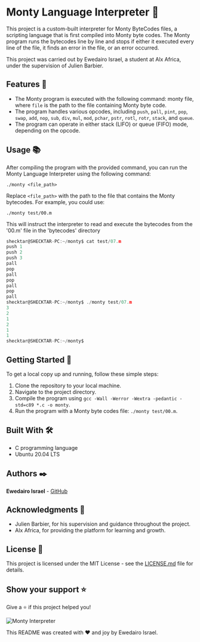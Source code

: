 # Monty Language Interpreter 🚀

This project is a custom-built interpreter for Monty ByteCodes files, a scripting language that is first compiled into Monty byte codes. The Monty program runs the bytecodes line by line and stops if either it executed every line of the file, it finds an error in the file, or an error occurred.

This project was carried out by Ewedairo Israel, a student at Alx Africa, under the supervision of Julien Barbier.

## Features 🎈

- The Monty program is executed with the following command: monty file, where `file` is the path to the file containing Monty byte code.
- The program handles various opcodes, including `push`, `pall`, `pint`, `pop`, `swap`, `add`, `nop`, `sub`, `div`, `mul`, `mod`, `pchar`, `pstr`, `rotl`, `rotr`, `stack`, and `queue`.
- The program can operate in either stack (LIFO) or queue (FIFO) mode, depending on the opcode.

## Usage 📚

After compiling the program with the provided command, you can run the Monty Language Interpreter using the following command:

`./monty <file_path>`

Replace `<file_path>` with the path to the file that contains the Monty bytecodes. For example, you could use:

`./monty test/00.m`

This will instruct the interpreter to read and execute the bytecodes from the '00.m' file in the 'bytecodes' directory
```c
shecktar@SHECKTAR-PC:~/monty$ cat test/07.m
push 1
push 2
push 3
pall
pop
pall
pop
pall
pop
pall
shecktar@SHECKTAR-PC:~/monty$ ./monty test/07.m
3
2
1
2
1
1
shecktar@SHECKTAR-PC:~/monty$
```
## Getting Started 🏁

To get a local copy up and running, follow these simple steps:

1. Clone the repository to your local machine.
2. Navigate to the project directory.
3. Compile the program using `gcc -Wall -Werror -Wextra -pedantic -std=c89 *.c -o monty`.
4. Run the program with a Monty byte codes file: `./monty test/00.m`.

## Built With 🛠️

- C programming language
- Ubuntu 20.04 LTS

## Authors ✒️

**Ewedairo Israel** - [GitHub](https://github.com/Israelshecktar)

## Acknowledgments 🎁

- Julien Barbier, for his supervision and guidance throughout the project.
- Alx Africa, for providing the platform for learning and growth.

## License 📄

This project is licensed under the MIT License - see the [LICENSE.md](LICENSE.md) file for details.

## Show your support ⭐

Give a ⭐️ if this project helped you!

![Monty Interpreter](https://miro.medium.com/max/1200/1*OohqW5DGh9CQS4hLY5FXzA.png)


This README was created with ❤️ and joy by Ewedairo Israel.
